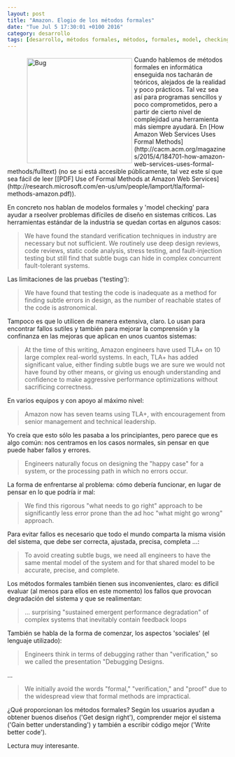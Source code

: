 ```yaml
---
layout: post
title: "Amazon. Elogio de los métodos formales"
date: "Tue Jul 5 17:30:01 +0100 2016"
category: desarrollo
tags: [desarrollo, métodos formales, métodos, formales, model, checking, model checking, amazon, AWS]
---
```





<figure>
<a href="https://www.flickr.com/photos/fernand0/26799157635" title="Bicho"><img src="https://c2.staticflickr.com/8/7399/26799157635_e9fcf3afd9_m.jpg" width="240"  alt="Bug" style="float:left; margin:5px"></a>
</figure>
Cuando hablemos de métodos formales en informática enseguida nos tacharán de teóricos, alejados de la realidad y poco prácticos.
Tal vez sea así para programas sencillos y poco comprometidos, pero a partir de cierto nivel de complejidad una herramienta más siempre ayudará. En [How Amazon Web Services Uses Formal Methods](http://cacm.acm.org/magazines/2015/4/184701-how-amazon-web-services-uses-formal-methods/fulltext) (no se si está accesible públicamente, tal vez este sí que sea fácil de leer [[PDF] Use of Formal Methods at Amazon Web Services](http://research.microsoft.com/en-us/um/people/lamport/tla/formal-methods-amazon.pdf)).

En concreto nos hablan de modelos formales y 'model checking' para ayudar a rseolver problemas difíciles de diseño en sistemas críticos. Las herramientas estándar de la industria se quedan cortas en algunos casos:

>  We have found the standard verification techniques in industry are necessary but not sufficient. We routinely use deep design reviews, code reviews, static code analysis, stress testing, and fault-injection testing but still find that subtle bugs can hide in complex concurrent fault-tolerant systems. 

Las limitaciones de las pruebas ('testing'):

> We have found that testing the code is inadequate as a method for finding subtle errors in design, as the number of reachable states of the code is astronomical. 

Tampoco es que lo utilicen de manera extensiva, claro. Lo usan para encontrar fallos sutiles y también para mejorar la comprensión y la confinanza en las mejoras que aplican en unos cuantos sistemas:

> At the time of this writing, Amazon engineers have used TLA+ on 10 large complex real-world systems. In each, TLA+ has added significant value, either finding subtle bugs we are sure we would not have found by other means, or giving us enough understanding and confidence to make aggressive performance optimizations without sacrificing correctness. 

En varios equipos y con apoyo al máximo nivel:

> Amazon now has seven teams using TLA+, with encouragement from senior management and technical leadership. 

Yo creía que esto sólo les pasaba a los principiantes, pero parece que es algo común: nos centramos en los casos normales, sin pensar en que puede haber fallos y errores.

> Engineers naturally focus on designing the "happy case" for a system, or the processing path in which no errors occur. 

La forma de enfrentarse al problema: cómo debería funcionar, en lugar de pensar en lo que podría ir mal:

> We find this rigorous "what needs to go right" approach to be significantly less error prone than the ad hoc "what might go wrong" approach.

Para evitar fallos es necesario que todo el mundo comparta la misma visión del sistema, que debe ser correcta, ajustada, precisa, completa ...:

> To avoid creating subtle bugs, we need all engineers to have the same mental model of the system and for that shared model to be accurate, precise, and complete. 

Los métodos formales también tienen sus inconvenientes, claro: es difícil evaluar (al menos para ellos en este momento) los fallos que provocan degradación del sistema y que se realimentan:

> ... surprising "sustained emergent performance degradation" of complex systems that inevitably contain feedback loops

También se habla de la forma de comenzar, los aspectos 'sociales' (el lenguaje utilizado):

>  Engineers think in terms of debugging rather than "verification," so we called the presentation "Debugging Designs.

...

>  We initially avoid the words "formal," "verification," and "proof" due to the widespread view that formal methods are impractical.

¿Qué proporcionan los métodos formales?
Según los usuarios ayudan a obtener buenos diseños ('Get design right'), comprender mejor el sistema ('Gain better understanding') y también a escribir código mejor ('Write better code').

Lectura muy interesante.

